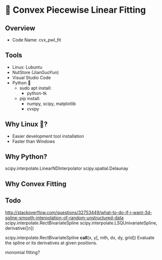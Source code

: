 # 🥚 Convex Piecewise Linear Fitting

## Overview

- Code Name: cvx_pwl_fit

## Tools

- Linux: Lubuntu
- NutStore (JianGuoYun)
- Visual Studio Code
- Python 🐍
  - sudo apt install:
    - python-tk
  - pip install:
    - numpy, scipy, matplotlib
    - cvxpy

## Why Linux 🐧?

- Easier development tool installation
- Faster than Windows

## Why Python?

scipy.interpolate.LinearNDInterpolator
scipy.spatial.Delaunay

## Why Convex Fitting

## Todo

http://stackoverflow.com/questions/32753449/what-to-do-if-i-want-3d-spline-smooth-interpolation-of-random-unstructured-data
scipy.interpolate.RectBivariateSpline
scipy.interpolate.LSQUnivariateSpline, derivative([n])

scipy.interpolate.RectBivariateSpline
**call**(x, y[, mth, dx, dy, grid]) Evaluate the spline or its derivatives at given positions.

monomial fitting?
